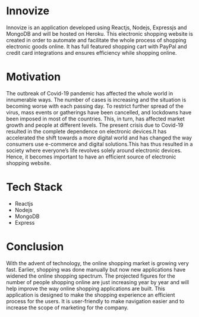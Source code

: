 # Innovize
Innovize is an application developed using Reactjs, Nodejs, Expressjs and MongoDB and will be hosted on Heroku. This electronic shopping website is created in order to automate 
and facilitate the whole process of shopping electronic goods online. It has full featured shopping cart with PayPal and credit card integrations and ensures efficiency while 
shopping online.
# Motivation 
The outbreak of Covid-19 pandemic has affected the whole world in innumerable ways. The number of cases is increasing and the situation is becoming worse with each passing day. 
To restrict further spread of the virus, mass events or gatherings have been cancelled, and lockdowns have been imposed in most of the countries. This, in turn, has affected 
market growth and people at different levels. The present crisis due to Covid-19 resulted in the complete dependence on electronic devices.It has accelerated the shift towards 
a more digital world and has changed the way consumers use e-commerce and digital solutions.This has thus resulted in a society where everyone’s life revolves solely around 
electronic devices. Hence, it becomes important to have an efficient source of electronic shopping website.
# Tech Stack
* Reactjs
* Nodejs
* MongoDB
* Express
# Conclusion
With the advent of technology, the online shopping market is growing very fast. Earlier, shopping was done manually but now new applications have widened the online shopping 
spectrum. The projected figures for the number of people shopping online are just increasing year by year and will help improve the way online shopping applications are built. 
This application is designed to make the shopping experience an efficient process for the users. It is user-friendly to make navigation easier and to increase the scope of marketing for the company.
